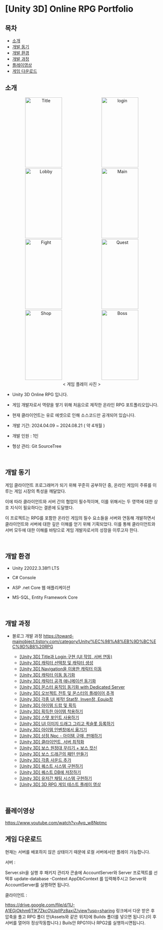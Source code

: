 # [Unity 3D] Online RPG Portfolio 
## 목차
  - [소개](#소개) 
  - [개발 동기](#개발-동기)
  - [개발 환경](#개발-환경)
  - [개발 과정](#개발-과정)
  - [플레이영상](#플레이영상)
  - [게임 다운로드](#게임-다운로드)
## 소개
<div align="center">

<img alt="Title" src="https://github.com/user-attachments/assets/65954443-6ff9-4f11-a493-ebea7f529c03" width="49%" height="230"/>
<img alt="login" src="https://github.com/user-attachments/assets/104c5596-7f0b-4051-b30d-1f14c1c1b794" width="49%" height="230"/>
<img alt="Lobby" src="https://github.com/user-attachments/assets/cda836c1-c89d-44cf-9233-c845b8120d73" width="49%" height="230"/>
<img alt="Main" src="https://github.com/user-attachments/assets/06c2ddd1-4a2c-407a-81ea-b2941675089e" width="49%" height="230"/>
<img alt="Fight" src="https://github.com/user-attachments/assets/2cd067a9-accb-4985-90ec-0601ef7bf5fa" width="49%" height="230"/>
<img alt="Quest" src="https://github.com/user-attachments/assets/1b5a1420-4f6c-4661-bb69-17fe56f42b58" width="49%" height="230"/>
<img alt="Shop" src="https://github.com/user-attachments/assets/b090c9f6-0a00-4515-b7db-5e9b8c1fd29e" width="49%" height="230"/>
<img alt="Boss" src="https://github.com/user-attachments/assets/bc28ff0a-5913-4747-9f7d-04c8f9a89bcd" width="49%" height="230"/>
  < 게임 플레이 사진 >

</div>

+ Unity 3D Online RPG 입니다.

+ 게임 개발자로서 역량을 쌓기 위해 처음으로 제작한 온라인 RPG 포트폴리오입니다.

+ 현재 클라이언트는 유로 에셋으로 인해 소스코드만 공개되어 있습니다.

+ 개발 기간: 2024.04.09 ~ 2024.08.21 ( 약 4개월 )

+ 개발 인원 : 1인

+ 형상 관리: Git SourceTree

<br>

## 개발 동기
게임 클라이언트 프로그래머가 되기 위해 꾸준히 공부하던 중, 온라인 게임이 주류를 이루는 게임 시장의 특성을 깨달았다. 

이에 따라 클라이언트와 서버 간의 협업이 필수적이며, 이를 위해서는 두 영역에 대한 상호 지식이 필요하다는 결론에 도달했다. 

이 프로젝트는 RPG를 포함한 온라인 게임의 필수 요소들을 서버와 연동해 개발하면서 클라이언트와 서버에 대한 깊은 이해를 얻기 위해 기획되었다. 
이를 통해 클라이언트와 서버 모두에 대한 이해를 바탕으로 게임 개발자로서의 성장을 이루고자 한다.

<br>

## 개발 환경
+ Unity 22022.3.38f1 LTS

+ C# Console

+ ASP .net Core 웹 애플리케이션

+ MS-SQL, Entity Framework Core

<br>

## 개발 과정

+ 블로그 개발 과정
https://toward-mainobject.tistory.com/category/Unity/%EC%98%A8%EB%9D%BC%EC%9D%B8%20RPG

  + [[Unity 3D] Title과 Login 구현 (UI 작업, 서버 연동)](https://toward-mainobject.tistory.com/83)
  + [[Unity 3D] 캐릭터 선택창 및 캐릭터 생성](https://toward-mainobject.tistory.com/84)  
  + [[Unity 3D] Navigation을 이용한 캐릭터 이동](https://toward-mainobject.tistory.com/85?category=1179741)  
  + [[Unity 3D] 캐릭터 이동 동기화](https://toward-mainobject.tistory.com/86?category=1179741)  
  + [[Unity 3D] 캐릭터 공격 애니메이션 동기화](https://toward-mainobject.tistory.com/87)
  + [[Unity 3D] 몬스터 움직임 동기화 with Dedicated Server](https://toward-mainobject.tistory.com/88) 
  + [[Unity 3D] 오브젝트 전투 및 몬스터의 플레이어 추격](https://toward-mainobject.tistory.com/89?category=1179741)  
  + [[Unity 3D] 각종 UI 제작! Stat창, Inven창, Equip창](https://toward-mainobject.tistory.com/90) 
  + [[Unity 3D] 아이템 드랍 및 획득](https://toward-mainobject.tistory.com/91?category=1179741)  
  + [[Unity 3D] 획득한 아이템 착용하기](https://toward-mainobject.tistory.com/92)   
  + [[Unity 3D] 스탯 포인트 사용하기](https://toward-mainobject.tistory.com/93?category=1179741)  
  + [[Unity 3D] UI 이미지 드래그 그리고 퀵슬롯 등록하기](https://toward-mainobject.tistory.com/94)  
  + [[Unity 3D] 아이템 인벤창에서 옮기기](https://toward-mainobject.tistory.com/95)  
  + [[Unity 3D] 상점 Npc - 아이템 구매, 판매하기](https://toward-mainobject.tistory.com/96)  
  + [[Unity 3D] 클라이언트, 서버 최적화 ](https://toward-mainobject.tistory.com/97) 
  + [[Unity 3D] 보스 원정대 꾸리기 + 보스 컷신](https://toward-mainobject.tistory.com/98)  
  + [[Unity 3D] 보스 드래곤의 패턴 만들기](https://toward-mainobject.tistory.com/99)  
  + [[Unity 3D] 각종 사운드 추가](https://toward-mainobject.tistory.com/100)  
  + [[Unity 3D] 퀘스트 시스템 구현하기](https://toward-mainobject.tistory.com/101)  
  + [[Unity 3D] 퀘스트 DB에 저장하기](https://toward-mainobject.tistory.com/102)
  + [[Unity 3D] 유저간 채팅 시스템 구현하기](https://toward-mainobject.tistory.com/103)
  + [[Unity 3D] 3D RPG 게임 테스트 플레이 영상](https://toward-mainobject.tistory.com/104)

<br>

## 플레이영상
https://www.youtube.com/watch?v=Ayq_w8Nptmc

## 게임 다운로드
현재는 서버를 배포하지 않은 상태이기 때문에 로컬 서버에서만 플레이 가능합니다.

서버 :

Server.sln을 실행 후 패키지 관리자 콘솔에 AccountServer와 Server 프로젝트를 선택후 
update-database -Context AppDbContext 를 입력해주시고 Server와 AccountServer를 실행하면 됩니다.

클라이언트 :

https://drive.google.com/file/d/1U-A1EGjOkhm6TIK7ZkcOVJpIIPz8axiZ/view?usp=sharing
링크에서 다운 받은 후 압축을 풀고 RPG 폴더 안(Assets와 같은 위치)에 Builds 폴더를 넣으면 됩니다.(이 후 서버를 열어야 정상작동합니다.) Buils안 RPG1이나 RPG2를 실행하시면됩니다.


